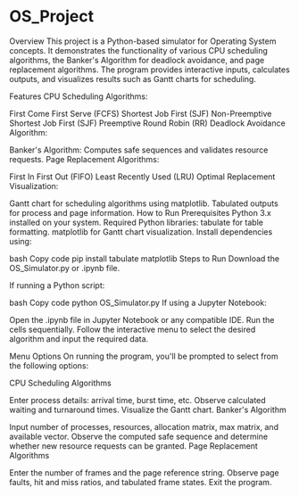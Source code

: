 # OS_Project
Overview
This project is a Python-based simulator for Operating System concepts. It demonstrates the functionality of various CPU scheduling algorithms, the Banker's Algorithm for deadlock avoidance, and page replacement algorithms. The program provides interactive inputs, calculates outputs, and visualizes results such as Gantt charts for scheduling.

Features
CPU Scheduling Algorithms:

First Come First Serve (FCFS)
Shortest Job First (SJF) Non-Preemptive
Shortest Job First (SJF) Preemptive
Round Robin (RR)
Deadlock Avoidance Algorithm:

Banker's Algorithm: Computes safe sequences and validates resource requests.
Page Replacement Algorithms:

First In First Out (FIFO)
Least Recently Used (LRU)
Optimal Replacement
Visualization:

Gantt chart for scheduling algorithms using matplotlib.
Tabulated outputs for process and page information.
How to Run
Prerequisites
Python 3.x installed on your system.
Required Python libraries:
tabulate for table formatting.
matplotlib for Gantt chart visualization.
Install dependencies using:

bash
Copy code
pip install tabulate matplotlib
Steps to Run
Download the OS_Simulator.py or .ipynb file.

If running a Python script:

bash
Copy code
python OS_Simulator.py
If using a Jupyter Notebook:

Open the .ipynb file in Jupyter Notebook or any compatible IDE.
Run the cells sequentially.
Follow the interactive menu to select the desired algorithm and input the required data.

Menu Options
On running the program, you'll be prompted to select from the following options:

CPU Scheduling Algorithms

Enter process details: arrival time, burst time, etc.
Observe calculated waiting and turnaround times.
Visualize the Gantt chart.
Banker's Algorithm

Input number of processes, resources, allocation matrix, max matrix, and available vector.
Observe the computed safe sequence and determine whether new resource requests can be granted.
Page Replacement Algorithms

Enter the number of frames and the page reference string.
Observe page faults, hit and miss ratios, and tabulated frame states.
Exit the program.
